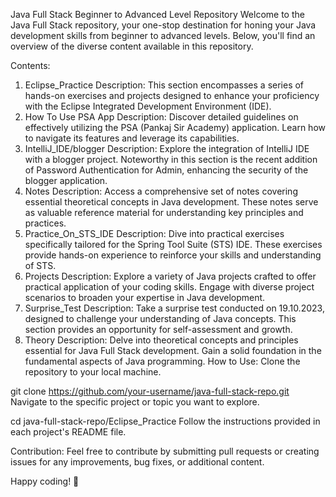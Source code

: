 Java Full Stack Beginner to Advanced Level Repository
Welcome to the Java Full Stack repository, your one-stop destination for honing your Java development skills from beginner to advanced levels. Below, you'll find an overview of the diverse content available in this repository.

Contents:
1. Eclipse_Practice
Description: This section encompasses a series of hands-on exercises and projects designed to enhance your proficiency with the Eclipse Integrated Development Environment (IDE).
2. How To Use PSA App
Description: Discover detailed guidelines on effectively utilizing the PSA (Pankaj Sir Academy) application. Learn how to navigate its features and leverage its capabilities.
3. IntelliJ_IDE/blogger
Description: Explore the integration of IntelliJ IDE with a blogger project. Noteworthy in this section is the recent addition of Password Authentication for Admin, enhancing the security of the blogger application.
4. Notes
Description: Access a comprehensive set of notes covering essential theoretical concepts in Java development. These notes serve as valuable reference material for understanding key principles and practices.
5. Practice_On_STS_IDE
Description: Dive into practical exercises specifically tailored for the Spring Tool Suite (STS) IDE. These exercises provide hands-on experience to reinforce your skills and understanding of STS.
6. Projects
Description: Explore a variety of Java projects crafted to offer practical application of your coding skills. Engage with diverse project scenarios to broaden your expertise in Java development.
7. Surprise_Test
Description: Take a surprise test conducted on 19.10.2023, designed to challenge your understanding of Java concepts. This section provides an opportunity for self-assessment and growth.
8. Theory
Description: Delve into theoretical concepts and principles essential for Java Full Stack development. Gain a solid foundation in the fundamental aspects of Java programming.
How to Use:
Clone the repository to your local machine.

git clone https://github.com/your-username/java-full-stack-repo.git
Navigate to the specific project or topic you want to explore.

cd java-full-stack-repo/Eclipse_Practice
Follow the instructions provided in each project's README file.

Contribution:
Feel free to contribute by submitting pull requests or creating issues for any improvements, bug fixes, or additional content.

Happy coding! 🚀
